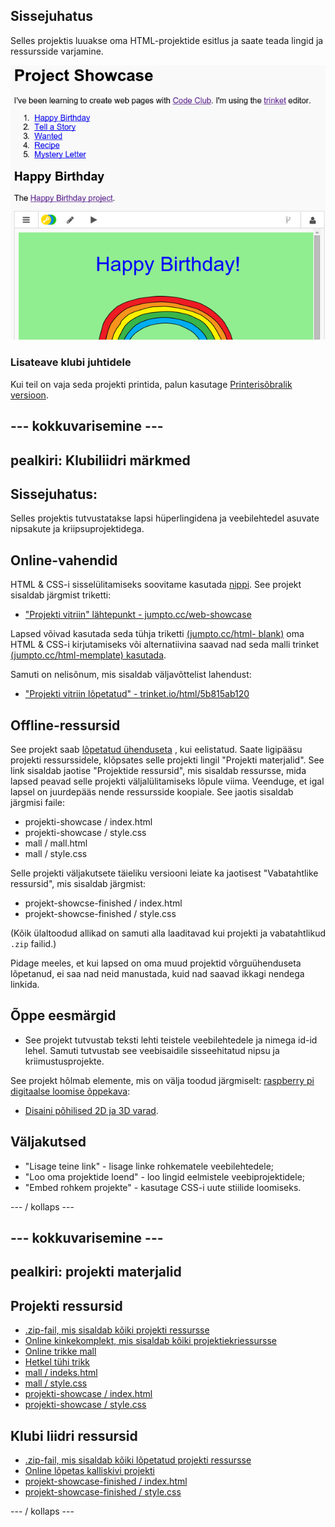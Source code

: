 ## Sissejuhatus

Selles projektis luuakse oma HTML-projektide esitlus ja saate teada lingid ja ressursside varjamine.

![ekraanipilt](images/showcase-intro.png)

### Lisateave klubi juhtidele

Kui teil on vaja seda projekti printida, palun kasutage [Printerisõbralik versioon](https://projects.raspberrypi.org/en/projects/project-showcase/print).

## \--- kokkuvarisemine \---

## pealkiri: Klubiliidri märkmed

## Sissejuhatus:

Selles projektis tutvustatakse lapsi hüperlingidena ja veebilehtedel asuvate nipsakute ja kriipsuprojektidega.

## Online-vahendid

HTML & CSS-i sisselülitamiseks soovitame kasutada [nippi](https://trinket.io/). See projekt sisaldab järgmist triketti:

* ["Projekti vitriin" lähtepunkt - jumpto.cc/web-showcase](http://jumpto.cc/web-showcase)

Lapsed võivad kasutada seda tühja triketti [(jumpto.cc/html- blank)](http://jumpto.cc/html-blank) oma HTML & CSS-i kirjutamiseks või alternatiivina saavad nad seda malli trinket [(jumpto.cc/html-memplate) kasutada](http://jumpto.cc/html-template).

Samuti on nelisõnum, mis sisaldab väljavõttelist lahendust:

* ["Projekti vitriin lõpetatud" - trinket.io/html/5b815ab120](https://trinket.io/html/5b815ab120)

## Offline-ressursid

See projekt saab [lõpetatud ühenduseta](https://www.codeclubprojects.org/en-GB/resources/webdev-working-offline/) , kui eelistatud. Saate ligipääsu projekti ressurssidele, klõpsates selle projekti lingil "Projekti materjalid". See link sisaldab jaotise "Projektide ressursid", mis sisaldab ressursse, mida lapsed peavad selle projekti väljalülitamiseks lõpule viima. Veenduge, et igal lapsel on juurdepääs nende ressursside koopiale. See jaotis sisaldab järgmisi faile:

* projekti-showcase / index.html
* projekti-showcase / style.css
* mall / mall.html
* mall / style.css

Selle projekti väljakutsete täieliku versiooni leiate ka jaotisest "Vabatahtlike ressursid", mis sisaldab järgmist:

* projekt-showcse-finished / index.html
* projekt-showcse-finished / style.css

(Kõik ülaltoodud allikad on samuti alla laaditavad kui projekti ja vabatahtlikud `.zip` failid.)

Pidage meeles, et kui lapsed on oma muud projektid võrguühenduseta lõpetanud, ei saa nad neid manustada, kuid nad saavad ikkagi nendega linkida.

## Õppe eesmärgid

* See projekt tutvustab teksti lehti teistele veebilehtedele ja nimega id-id lehel. Samuti tutvustab see veebisaidile sisseehitatud nipsu ja kriimustusprojekte. 

See projekt hõlmab elemente, mis on välja toodud järgmiselt: [raspberry pi digitaalse loomise õppekava](http://rpf.io/curriculum):

* [Disaini põhilised 2D ja 3D varad](https://www.raspberrypi.org/curriculum/design/creator).

## Väljakutsed

* "Lisage teine ​​link" - lisage linke rohkematele veebilehtedele;
* "Loo oma projektide loend" - loo lingid eelmistele veebiprojektidele;
* "Embed rohkem projekte" - kasutage CSS-i uute stiilide loomiseks.

\--- / kollaps \---

## \--- kokkuvarisemine \---

## pealkiri: projekti materjalid

## Projekti ressursid

* [.zip-fail, mis sisaldab kõiki projekti ressursse](resources/showcase-project-resources.zip)
* [Online kinkekomplekt, mis sisaldab kõiki projektiekriessursse](http://jumpto.cc/web-showcase)
* [Online trikke mall](http://jumpto.cc/trinket-template)
* [Hetkel tühi trikk](http://jumpto.cc/trinket-blank)
* [mall / indeks.html](resources/template-index.html)
* [mall / style.css](resources/template-style.css)
* [projekti-showcase / index.html](resources/project-showcase-index.html)
* [projekti-showcase / style.css](resources/project-showcase-style.css)

## Klubi liidri ressursid

* [.zip-fail, mis sisaldab kõiki lõpetatud projekti ressursse](resources/showcase-volunteer-resources.zip)
* [Online lõpetas kalliskivi projekti](https://trinket.io/html/1d4d4c5ce1)
* [projekt-showcase-finished / index.html](resources/project-showcase-finished-index.html)
* [projekt-showcase-finished / style.css](resources/project-showcase-finished-style.css)

\--- / kollaps \---